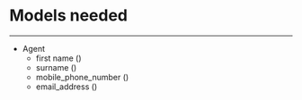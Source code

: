 # Models needed
***

+ Agent
  - first name ()
  - surname ()
  - mobile_phone_number ()
  - email_address ()
